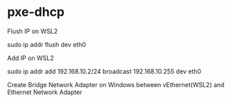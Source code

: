 # pxe-dhcp


Flush IP on WSL2

sudo ip addr flush dev eth0

Add IP on WSL2 

sudo ip addr add 192.168.10.2/24 broadcast 192.168.10.255 dev eth0

Create Bridge Network Adapter on Windows between vEthernet(WSL2) and Ethernet Network Adapter